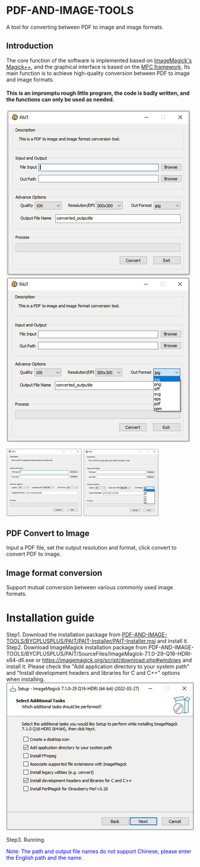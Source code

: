 # PDF-AND-IMAGE-TOOLS
A tool for converting between PDF to image and image formats.
## Introduction
The core function of the software is implemented based on [ImageMagick's Magick++](https://imagemagick.org/script/magick++.php), and the graphical interface is based on the [MFC framework](https://docs.microsoft.com/en-us/cpp/mfc/framework-mfc?view=msvc-170). Its main function is to achieve high-quality conversion between PDF to image and image formats.

#### This is an impromptu rough little program, the code is badly written, and the functions can only be used as needed.
![image](BYCPLUSPLUS/PAIT/SourceFiles/PAIT-Screenshot.jpg#pic_left)![image](BYCPLUSPLUS/PAIT/SourceFiles/Screenshot1.jpg#pic_right)

<img src="BYCPLUSPLUS/PAIT/SourceFiles/PAIT-Screenshot.jpg" width="40%"> <img src="BYCPLUSPLUS/PAIT/SourceFiles/Screenshot1.jpg" width="40%">
## PDF Convert to Image
Input a PDF file, set the output resolution and format, click convert to convert PDF to image.

## Image format conversion
Support mutual conversion between various commonly used image formats.

# Installation guide
Step1. Download the installation package from [PDF-AND-IMAGE-TOOLS/BYCPLUSPLUS/PAIT/PAIT-Installer/PAIT-Installer.msi](https://github.com/Dot4diw/PDF-AND-IMAGE-TOOLS/blob/main/BYCPLUSPLUS/PAIT/PAIT-Installer/PAIT-Installer.msi) and install it.
Step2. Download ImageMagick installation package from PDF-AND-IMAGE-TOOLS/BYCPLUSPLUS/PAIT/SourceFiles/ImageMagick-7.1.0-29-Q16-HDRI-x64-dll.exe or https://imagemagick.org/script/download.php#windows and install it. Please check the "Add application directory to your system path" and "Install development headers and libraries for C and C++" options when installing.
![image](BYCPLUSPLUS/PAIT/SourceFiles/ImageMagick-Install-Guide.jpg)

Step3. Running.

<font color=Blue>Note: The path and output file names do not support Chinese, please enter the English path and the name.</font>
